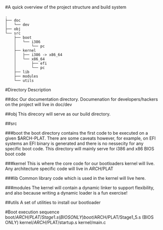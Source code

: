 #A quick overview of the project structure and build system

```
.
├── doc
│   └── dev
├── obj
└── src
    ├── boot
    │   └── i386
    │       └── pc
    ├── kernel
    │   ├── i386 -> x86_64
    │   └── x86_64
    │       ├── efi
    │       └── pc
    ├── lib
    ├── modules
    └── utils
```


#Directory Description

##doc
Our documentation directory. Documenation for developers/hackers on the project will live in doc/dev


##obj
This direcory will serve as our build directory.

##src

###boot
the boot directory contains the first code to be executed on a given $ARCH-PLAT. There are some caveats however, for example, on EFI systems an EFI binary is generated and there is no nessecity for any specific boot code. This directory will mainly serve for i386 and x86 BIOS boot code

###kernel
This is where the core code for our bootloaders kernel will live. Any architecture specific code will live in $ARCH/$PLAT

###lib
Common library code which is used in the kernel will live here.

###modules
The kernel will contain a dynamic linker to support flexibility, and also because writing a dynamic loader is a fun exercise!

##utils
A set of utilities to install our bootloader

#Boot execution sequence
boot/$ARCH/PLAT/Stage1.s (BIOS ONLY)
boot/$ARCH/PLAT/Stage1_5.s (BIOS ONLY)
kernel/$ARCH/$PLAT/startup.s
kernel/main.c




